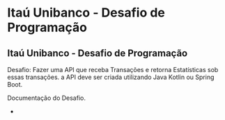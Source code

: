 <h1><b> Itaú Unibanco - Desafio de Programação </b></h1>

<h2><b> Itaú Unibanco - Desafio de Programação </b></h2>

Desafio: Fazer uma API que receba Transações e retorna Estatísticas sob essas transações. a API deve ser criada utilizando Java Kotlin ou Spring Boot. 

Documentação do Desafio. 

<ul>
<li>  
  
<ul>
